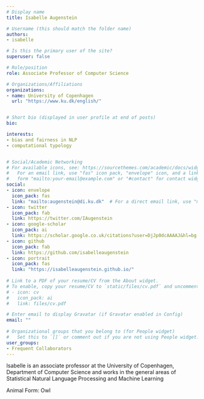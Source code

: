 ```yaml
---
# Display name
title: Isabelle Augenstein

# Username (this should match the folder name)
authors:
- isabelle

# Is this the primary user of the site?
superuser: false

# Role/position
role: Associate Professor of Computer Science

# Organizations/Affiliations
organizations:
- name: University of Copenhagen
  url: "https://www.ku.dk/english/"


# Short bio (displayed in user profile at end of posts)
bio: 

interests:
- bias and fairness in NLP
- computational typology


# Social/Academic Networking
# For available icons, see: https://sourcethemes.com/academic/docs/widgets/#icons
#   For an email link, use "fas" icon pack, "envelope" icon, and a link in the
#   form "mailto:your-email@example.com" or "#contact" for contact widget.
social:
- icon: envelope
  icon_pack: fas
  link: "mailto:augenstein@di.ku.dk"  # For a direct email link, use "mailto:test@example.org".
- icon: twitter
  icon_pack: fab
  link: https://twitter.com/IAugenstein
- icon: google-scholar
  icon_pack: ai
  link: https://scholar.google.co.uk/citations?user=DjJp0dcAAAAJ&hl=bg
- icon: github
  icon_pack: fab
  link: https://github.com/isabelleaugenstein
- icon: portrait
  icon_pack: fas
  link: "https://isabelleaugenstein.github.io/"
  
# Link to a PDF of your resume/CV from the About widget.
# To enable, copy your resume/CV to `static/files/cv.pdf` and uncomment the lines below.  
# - icon: cv
#   icon_pack: ai
#   link: files/cv.pdf 

# Enter email to display Gravatar (if Gravatar enabled in Config)
email: ""
  
# Organizational groups that you belong to (for People widget)
#   Set this to `[]` or comment out if you are not using People widget.  
user_groups:
- Frequent Collaborators
---
```


Isabelle is an associate professor at the University of Copenhagen, Department of Computer Science and works in the general areas of Statistical Natural Language Processing and Machine Learning

Animal Form: Owl 

<!-- <img  class="avatar-small" src="owl.jpg" style="float: center" />
 -->